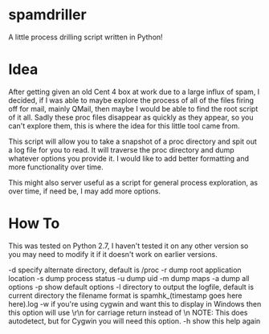 spamdriller
===========

A little process drilling script written in Python!

Idea
====
After getting given an old Cent 4 box at work due to a large influx of spam, I decided, 
if I was able to maybe explore the process of all of the files firing off for mail,
mainly QMail, then maybe I would be able to find the root script of it all. Sadly
these proc files disappear as quickly as they appear, so you can't explore them, this
is where the idea for this little tool came from.

This script will allow you to take a snapshot of a proc directory and spit out a log file
for you to read. It will traverse the proc directory and dump whatever options you provide
it. I would like to add better formatting and more functionality over time.

This might also server useful as a script for general process exploration, as over time, if
need be, I may add more options.

How To
======
This was tested on Python 2.7, I haven't tested it on any other version so you may need to
modify it if it doesn't work on earlier versions.

-d specify alternate directory, default is /proc
-r dump root application location
-s dump process status
-u dump uid
-m dump maps
-a dump all options
-p show default options
-l directory to output the logfile, default is current directory
   the filename format is spamhk_(timestamp goes here here).log
-w if you're using cygwin and want this to display in Windows
   then this option will use \r\n for carriage return instead of \n
   NOTE: This does autodetect, but for Cygwin you will need this option.
-h show this help again


